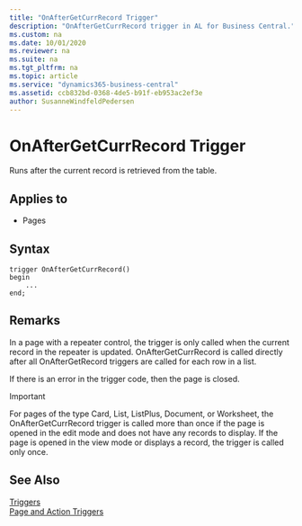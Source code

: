 ```yaml
---
title: "OnAfterGetCurrRecord Trigger"
description: "OnAfterGetCurrRecord trigger in AL for Business Central."
ms.custom: na
ms.date: 10/01/2020
ms.reviewer: na
ms.suite: na
ms.tgt_pltfrm: na
ms.topic: article
ms.service: "dynamics365-business-central"
ms.assetid: ccb832bd-0368-4de5-b91f-eb953ac2ef3e
author: SusanneWindfeldPedersen
---
```


# OnAfterGetCurrRecord Trigger

Runs after the current record is retrieved from the table.  

## Applies to  

- Pages  

## Syntax  

```AL
trigger OnAfterGetCurrRecord()
begin
    ...
end;
``` 

## Remarks  

In a page with a repeater control, the trigger is only called when the current record in the repeater is updated. OnAfterGetCurrRecord is called directly after all OnAfterGetRecord triggers are called for each row in a list.  

If there is an error in the trigger code, then the page is closed.  

> [!IMPORTANT]  
> For pages of the type Card, List, ListPlus, Document, or Worksheet, the OnAfterGetCurrRecord trigger is called more than once if the page is opened in the edit mode and does not have any records to display. If the page is opened in the view mode or displays a record, the trigger is called only once.

## See Also

[Triggers](devenv-triggers.md)  
[Page and Action Triggers](devenv-page-and-action-triggers.md)  
